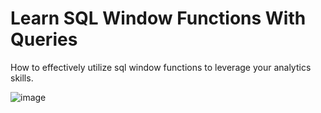 # Learn SQL Window Functions With Queries
How to effectively utilize sql window functions to leverage your analytics skills.

![image](https://github.com/jayronsoares/sql_window_functions_all/assets/248106/17b89a7b-c17b-4929-827c-9a1284454689)
